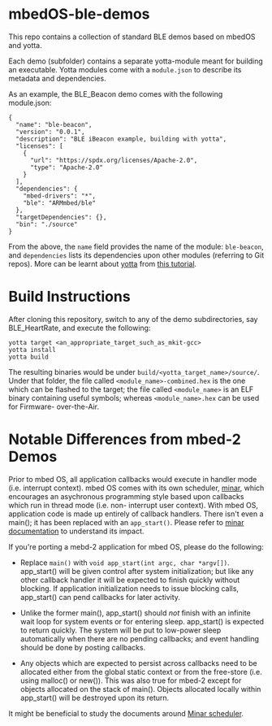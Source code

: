 # mbedOS-ble-demos
This repo contains a collection of standard BLE demos based on mbedOS and
yotta.

Each demo (subfolder) contains a separate yotta-module meant for building an
executable. Yotta modules come with a `module.json` to describe its metadata
and dependencies.

As an example, the BLE_Beacon demo comes with the following module.json:
```
{
  "name": "ble-beacon",
  "version": "0.0.1",
  "description": "BLE iBeacon example, building with yotta",
  "licenses": [
    {
      "url": "https://spdx.org/licenses/Apache-2.0",
      "type": "Apache-2.0"
    }
  ],
  "dependencies": {
    "mbed-drivers": "*",
    "ble": "ARMmbed/ble"
  },
  "targetDependencies": {},
  "bin": "./source"
}
```

From the above, the `name` field provides the name of the module: `ble-beacon`,
and `dependencies` lists its dependencies upon other modules
(referring to Git repos). More can be learnt about
[yotta](https://github.com/ARMmbed/yotta) from [this
tutorial](http://docs.yottabuild.org/tutorial/tutorial.html).

Build Instructions
==================

After cloning this repository, switch to any of the demo subdirectories, say
BLE_HeartRate, and execute the following:

```Shell
yotta target <an_appropriate_target_such_as_mkit-gcc>
yotta install
yotta build
```

The resulting binaries would be under `build/<yotta_target_name>/source/`.
Under that folder, the file called `<module_name>-combined.hex` is the one which
can be flashed to the target; the file called `<module_name>` is an ELF binary
containing useful symbols; whereas `<module_name>.hex` can be used for Firmware-
over-the-Air.

Notable Differences from mbed-2 Demos
=====================================

Prior to mbed OS, all application callbacks would execute in handler mode
(i.e. interrupt context). mbed OS comes with its own scheduler,
[minar](https://github.com/ARMmbed/minar), which encourages an asychronous
programming style based upon callbacks which run in thread mode (i.e. non-
interrupt user context). With mbed OS, application code is made up entirely of
callback handlers. There isn't even a main(); it has been replaced with an
`app_start()`. Please refer to [minar documentation](https://github.com/ARMmbed/minar#impact)
to understand its impact.

If you're porting a mebd-2 application for mbed OS, please do the following:

* Replace `main()` with `void app_start(int argc, char *argv[])`. app_start()
  will be given control after system initialization; but like any other
  callback handler it will be expected to finish quickly without blocking. If
  application initialization needs to issue blocking calls, app_start() can
  pend callbacks for later activity.

* Unlike the former main(), app_start() should *not* finish with an infinite
  wait loop for system events or for entering sleep. app_start() is expected
  to return quickly. The system will be put to low-power sleep automatically
  when there are no pending callbacks; and event handling should be done by
  posting callbacks.

* Any objects which are expected to persist across callbacks need to be
  allocated either from the global static context or from the free-store (i.e.
  using malloc() or new()). This was also true for mbed-2 except for objects
  allocated on the stack of main(). Objects allocated locally within
  app_start() will be destroyed upon its return.

It might be beneficial to study the documents around [Minar
scheduler](https://github.com/ARMmbed/minar#minar-scheduler).
